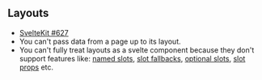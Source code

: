 ## Layouts

-   [SvelteKit #627](https://github.com/sveltejs/kit/issues/627)
-   You can't pass data from a page up to its layout.
-   You can't fully treat layouts as a svelte component because they don't support features like: [named slots](https://svelte.dev/tutorial/named-slots), [slot fallbacks](https://svelte.dev/tutorial/slot-fallbacks), [optional slots](https://svelte.dev/tutorial/optional-slots), [slot props](https://svelte.dev/tutorial/slot-props) etc.

